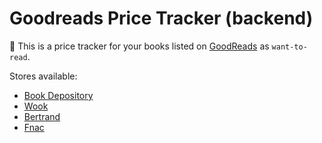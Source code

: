 Goodreads Price Tracker (backend) 
=
:orange_book: This is a price tracker for your books listed on [GoodReads](https://www.goodreads.com/) as `want-to-read`.

Stores available:

* [Book Depository](https://www.bookdepository.com/)
* [Wook](https://www.wook.pt/) 
* [Bertrand](https://www.bertrand.pt/) 
* [Fnac](https://www.fnac.pt/)

